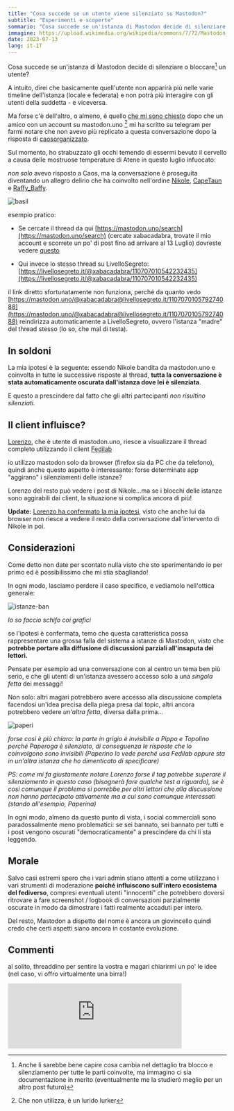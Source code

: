 ```yaml
---
title: "Cosa succede se un utente viene silenziato su Mastodon?"
subtitle: "Esperimenti e scoperte"
sommario: "Cosa succede se un'istanza di Mastodon decide di silenziare o bloccare un utente?"
immagine: https://upload.wikimedia.org/wikipedia/commons/7/72/Mastodon_La_Brea.jpg
date: 2023-07-13
lang: it-IT 
---
```


Cosa succede se un'istanza di Mastodon decide di silenziare o bloccare[^bloccare] un utente?

[^bloccare]: Anche lì sarebbe bene capire cosa cambia nel dettaglio tra blocco e silenziamento per tutte le parti coinvolte, ma immagino ci sia documentazione in merito (eventualmente me la studierò meglio per un altro post futuro)

A intuito, direi che basicamente quell'utente non apparirà più nelle varie timeline dell'istanza (locale e federata) e non potrà più interagire con gli utenti della suddetta - e viceversa.

Ma forse c'è dell'altro, o almeno, è quello [che mi sono chiesto](https://livellosegreto.it/@xabacadabra/110708174321939635) dopo che un amico con un account su mastodon.uno [^lurker] mi ha scritto su telegram per farmi notare che non avevo più replicato a questa conversazione dopo la risposta di [caosorganizzato](https://livellosegreto.it/@caosorganizzato).

[^lurker]: Che non utilizza, è un lurido lurker

Sul momento, ho strabuzzato gli occhi temendo di essermi bevuto il cervello a causa delle mostruose temperature di Atene in questo luglio infuocato: 

_non solo_ avevo risposto a Caos, ma la conversazione è proseguita diventando un allegro delirio che ha coinvolto nell'ordine [Nikole](https://livellosegreto.it/@nikole), [CapeTaun](https://livellosegreto.it/@capetaun) e [Raffy_Baffy](https://livellosegreto.it/@Raffy_Baffy).

![basil](https://upload.wikimedia.org/wikipedia/it/thumb/1/19/Basil_l%27investigatopo.png/1200px-Basil_l%27investigatopo.png)

esempio pratico: 

* Se cercate il thread da qui [https://mastodon.uno/search](https://mastodon.uno/search) (cercate xabacadabra, trovate il mio account e scorrete un po' di post fino ad arrivare al 13 Luglio) dovreste vedere [questo](https://livellosegreto.it/@xabacadabra/110708174321939635)

* Qui invece lo stesso thread su LivelloSegreto: [https://livellosegreto.it/@xabacadabra/110707010542232435](https://livellosegreto.it/@xabacadabra/110707010542232435)

il link diretto sfortunatamente non funziona, perché da quanto vedo [https://mastodon.uno/@xabacadabra@livellosegreto.it/110707010579274088](https://mastodon.uno/@xabacadabra@livellosegreto.it/110707010579274088) reindirizza automaticamente a LivelloSegreto, ovvero l'istanza "madre" del thread stesso (lo so, che mal di testa).

## In soldoni

La mia ipotesi è la seguente: essendo Nikole bandita da mastodon.uno e coinvolta in tutte le successive risposte al thread, **tutta la conversazione è stata automaticamente oscurata dall'istanza dove lei è silenziata**.

E questo a prescindere dal fatto che gli altri partecipanti _non risultino silenziati._

## Il client influisce?

[Lorenzo](https://livellosegreto.it/@lsintoni@mastodon.uno), che è utente di mastodon.uno, riesce a visualizzare il thread completo utilizzando il client [Fedilab](https://livellosegreto.it/@apps@toot.fedilab.app)

io utilizzo mastodon solo da browser (firefox sia da PC che da telefono), quindi anche questo aspetto è interessante: forse determinate app "aggirano" i silenziamenti delle istanze? 

Lorenzo del resto può vedere i post di Nikole...ma se i blocchi delle istanze sono aggirabili dai client, la situazione si complica ancora di più!

**Update:** [Lorenzo ha confermato la mia ipotesi](https://livellosegreto.it/@lsintoni@mastodon.uno/110708584486806912), visto che anche lui da browser non riesce a vedere il resto della conversazione dall'intervento di Nikole in poi.

## Considerazioni 

Come detto non date per scontato nulla visto che sto sperimentando io per primo ed è possibilissimo che mi stia sbagliando!

In ogni modo, lasciamo perdere il caso specifico, e vediamolo nell'ottica generale: 

![istanze-ban](/img/mastodon/istanze-ban.jpg)

_lo so faccio schifo coi grafici_

se l'ipotesi è confermata, temo che questa caratteristica possa rappresentare una grossa falla del sistema a istanze di Mastodon, visto che **potrebbe portare alla diffusione di discussioni parziali all'insaputa dei lettori.**

Pensate per esempio ad una conversazione con al centro un tema ben più serio, e che gli utenti di un'istanza avessero accesso solo a una _singola fetta_ dei messaggi!

Non solo: altri magari potrebbero avere accesso alla discussione completa facendosi un'idea precisa della piega presa dal topic, altri ancora potrebbero vedere _un'altra fetta_, diversa dalla prima...

![paperi](/img/mastodon/paperi-1.jpg)

_forse così è più chiaro: la parte in grigio è invisibile a Pippo e Topolino perché Paperoga è silenziato, di conseguenza le risposte che lo coinvolgono sono invisibili (Paperino lo vede perché usa Fedilab oppure sta in un'altra istanza che ho dimenticato di specificare)_

_PS: come mi fa giustamente notare Lorenzo forse il tag potrebbe superare il silenziamento in questo caso (bisognerà fare qualche test a riguardo), se è così comunque il problema si porrebbe per altri lettori che alla discussione non hanno partecipato attivamente ma a cui sono comunque interessati (stando all'esempio, Paperina)_

In ogni modo, almeno da questo punto di vista, i social commerciali sono paradossalmente meno problematici: se sei bannato, sei bannato per tutti e i post vengono oscurati "democraticamente" a prescindere da chi li sta leggendo.

## Morale

Salvo casi estremi spero che i vari admin stiano attenti a come utilizzano i vari strumenti di moderazione **poiché influiscono sull'intero ecosistema del fediverso**, compresi eventuali utenti "innocenti" che potrebbero doversi ritrovare a fare screenshot / logbook di conversazioni parzialmente oscurate in modo da dimostrare i fatti realmente accaduti per intero.

Del resto, Mastodon a dispetto del nome è ancora un giovincello quindi credo che certi aspetti siano ancora in costante evoluzione.

## Commenti

al solito, threaddino per sentire la vostra e magari chiarirmi un po' le idee (nel caso, vi offro virtualmente una birra!)

<iframe src="https://livellosegreto.it/@xabacadabra/110708655843331564/embed" class="mastodon-embed" style="max-width: 100%; border: 0" width="400" allowfullscreen="allowfullscreen"></iframe><script src="https://livellosegreto.it/embed.js" async="async"></script>

